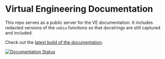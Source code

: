 # Virtual Engineering Documentation

This repo serves as a public server for the VE documentation.  It includes redacted versions of the `vebio` functions so that docstrings are still captured and included.

Check out the [latest build of the documentation](https://virtual-engineering-docs.readthedocs.io/en/latest/).

[![Documentation Status](https://readthedocs.org/projects/virtual-engineering-docs/badge/?version=latest)](https://virtual-engineering-docs.readthedocs.io/en/latest/?badge=latest)

